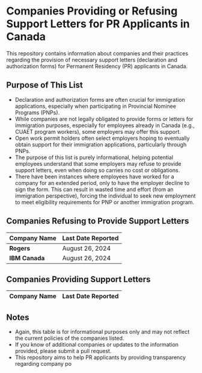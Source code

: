 # Companies Providing or Refusing Support Letters for PR Applicants in Canada

This repository contains information about companies and their practices regarding the provision of necessary support letters (declaration and authorization forms) for Permanent Residency (PR) applicants in Canada.

## Purpose of This List

- Declaration and authorization forms are often crucial for immigration applications, especially when participating in Provincial Nominee Programs (PNPs).
- While companies are not legally obligated to provide forms or letters for immigration purposes, especially for employees already in Canada (e.g., CUAET program workers), some employers may offer this support.
- Open work permit holders often select employers hoping to eventually obtain support for their immigration applications, particularly through PNPs.
- The purpose of this list is purely informational, helping potential employees understand that some employers may refuse to provide support letters, even when doing so carries no cost or obligations.
- There have been instances where employees have worked for a company for an extended period, only to have the employer decline to sign the form. This can result in wasted time and effort (from an immigration perspective), forcing the individual to seek new employment to meet eligibility requirements for PNP or another immigration program.

## Companies Refusing to Provide Support Letters

| **Company Name**          | **Last Date Reported**   |
|---------------------------|--------------------------|
| **Rogers**                | August 26, 2024            |
| **IBM Canada**            | August 26, 2024            |

## Companies Providing Support Letters

| **Company Name**          | **Last Date Reported**   |
|---------------------------|--------------------------|

## Notes

- Again, this table is for informational purposes only and may not reflect the current policies of the companies listed.
- If you know of additional companies or updates to the information provided, please submit a pull request.
- This repository aims to help PR applicants by providing transparency regarding company po
